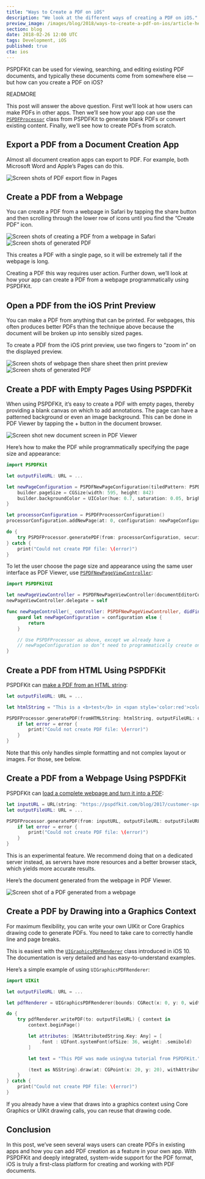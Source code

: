 ```yaml
---
title: "Ways to Create a PDF on iOS"
description: "We look at the different ways of creating a PDF on iOS."
preview_image: /images/blog/2018/ways-to-create-a-pdf-on-ios/article-header.png
section: blog
date: 2018-02-26 12:00 UTC
tags: Development, iOS
published: true
cta: ios
---
```


PSPDFKit can be used for viewing, searching, and editing existing PDF documents, and typically these documents come from somewhere else — but how can you create a PDF on iOS? 

READMORE

This post will answer the above question. First we’ll look at how users can make PDFs in other apps. Then we’ll see how your app can use the [`PSPDFProcessor`][] class from PSPDFKit to generate blank PDFs or convert existing content. Finally, we’ll see how to create PDFs from scratch.

## Export a PDF from a Document Creation App

Almost all document creation apps can export to PDF. For example, both Microsoft Word and Apple’s Pages can do this.

![Screen shots of PDF export flow in Pages](/images/blog/2018/ways-to-create-a-pdf-on-ios/pages.png)

## Create a PDF from a Webpage

You can create a PDF from a webpage in Safari by tapping the share button and then scrolling through the lower row of icons until you find the “Create PDF” icon.

![Screen shots of creating a PDF from a webpage in Safari](/images/blog/2018/ways-to-create-a-pdf-on-ios/webpage-1.png)
![Screen shots of generated PDF](/images/blog/2018/ways-to-create-a-pdf-on-ios/webpage-2.png)

This creates a PDF with a single page, so it will be extremely tall if the webpage is long.

Creating a PDF this way requires user action. Further down, we’ll look at how your app can create a PDF from a webpage programmatically using PSPDFKit.

## Open a PDF from the iOS Print Preview

You can make a PDF from anything that can be printed. For webpages, this often produces better PDFs than the technique above because the document will be broken up into sensibly sized pages.

To create a PDF from the iOS print preview, use two fingers to “zoom in” on the displayed preview.

![Screen shots of webpage then share sheet then print preview](/images/blog/2018/ways-to-create-a-pdf-on-ios/print-1.png)
![Screen shots of generated PDF](/images/blog/2018/ways-to-create-a-pdf-on-ios/print-2.png)

## Create a PDF with Empty Pages Using PSPDFKit

When using PSPDFKit, it’s easy to create a PDF with empty pages, thereby providing a blank canvas on which to add annotations. The page can have a patterned background or even an image background. This can be done in PDF Viewer by tapping the + button in the document browser.

![Screen shot new document screen in PDF Viewer](/images/blog/2018/ways-to-create-a-pdf-on-ios/viewer.png)

Here’s how to make the PDF while programmatically specifying the page size and appearance:

```swift
import PSPDFKit

let outputFileURL: URL = ...

let newPageConfiguration = PSPDFNewPageConfiguration(tiledPattern: PSPDFNewPagePatternLines5mm) { builder in
    builder.pageSize = CGSize(width: 595, height: 842)
    builder.backgroundColor = UIColor(hue: 0.7, saturation: 0.05, brightness: 1, alpha: 1)
}

let processorConfiguration = PSPDFProcessorConfiguration()
processorConfiguration.addNewPage(at: 0, configuration: newPageConfiguration)

do {
    try PSPDFProcessor.generatePDF(from: processorConfiguration, securityOptions: nil, outputFileURL: outputFileURL, progressBlock: nil)
} catch {
    print("Could not create PDF file: \(error)")
}
```

To let the user choose the page size and appearance using the same user interface as PDF Viewer, use [`PSPDFNewPageViewController`][]:

```swift
import PSPDFKitUI

let newPageViewController = PSPDFNewPageViewController(documentEditorConfiguration: PSPDFDocumentEditorConfiguration())
newPageViewController.delegate = self
```

```swift
func newPageController(_ controller: PSPDFNewPageViewController, didFinishSelecting configuration: PSPDFNewPageConfiguration?) {
    guard let newPageConfiguration = configuration else {
        return
    }

    // Use PSPDFProcessor as above, except we already have a
    // newPageConfiguration so don’t need to programmatically create one.
}
```

## Create a PDF from HTML Using PSPDFKit

PSPDFKit can [make a PDF from an HTML string][from-html]:

```swift
let outputFileURL: URL = ...

let htmlString = "This is a <b>test</b> in <span style='color:red'>color.</span>"

PSPDFProcessor.generatePDF(fromHTMLString: htmlString, outputFileURL: outputFileURL, options: nil) { error in
    if let error = error {
        print("Could not create PDF file: \(error)")
    }
}
```

Note that this only handles simple formatting and not complex layout or images. For those, see below. 

## Create a PDF from a Webpage Using PSPDFKit

PSPDFKit can [load a complete webpage and turn it into a PDF][from-url]:

```swift
let inputURL = URL(string: "https://pspdfkit.com/blog/2017/customer-spotlight-liquidtext/")!
let outputFileURL: URL = ...

PSPDFProcessor.generatePDF(from: inputURL, outputFileURL: outputFileURL, options: nil) { url, error in
    if let error = error {
        print("Could not create PDF file: \(error)")
    }
}
```

This is an experimental feature. We recommend doing that on a dedicated server instead, as servers have more resources and a better browser stack, which yields more accurate results.

Here’s the document generated from the webpage in PDF Viewer.

![Screen shot of a PDF generated from a webpage](/images/blog/2018/ways-to-create-a-pdf-on-ios/generated-1.png)

## Create a PDF by Drawing into a Graphics Context

For maximum flexibility, you can write your own UIKit or Core Graphics drawing code to generate PDFs. You need to take care to correctly handle line and page breaks.

This is easiest with the [`UIGraphicsPDFRenderer`][] class introduced in iOS 10. The documentation is very detailed and has easy-to-understand examples.

Here’s a simple example of using `UIGraphicsPDFRenderer`:

```swift
import UIKit

let outputFileURL: URL = ...

let pdfRenderer = UIGraphicsPDFRenderer(bounds: CGRect(x: 0, y: 0, width: 595, height: 842))

do {
    try pdfRenderer.writePDF(to: outputFileURL) { context in
        context.beginPage()

        let attributes: [NSAttributedString.Key: Any] = [
            .font : UIFont.systemFont(ofSize: 36, weight: .semibold)
        ]

        let text = "This PDF was made using\na tutorial from PSPDFKit."

        (text as NSString).draw(at: CGPoint(x: 20, y: 20), withAttributes: attributes)
    }
} catch {
    print("Could not create PDF file: \(error)")
}
```

If you already have a view that draws into a graphics context using Core Graphics or UIKit drawing calls, you can reuse that drawing code.

## Conclusion

In this post, we’ve seen several ways users can create PDFs in existing apps and how you can add PDF creation as a feature in your own app. With PSPDFKit and deeply integrated, system-wide support for the PDF format, iOS is truly a first-class platform for creating and working with PDF documents.

[`PSPDFProcessor`]: https://pspdfkit.com/api/ios/Classes/PSPDFProcessor.html
[`PSPDFNewPageViewController`]: https://pspdfkit.com/api/ios/Classes/PSPDFNewPageViewController.html

[from-html]: https://pspdfkit.com/api/ios/Classes/PSPDFProcessor.html#/c:objc(cs)PSPDFProcessor(cm)generatePDFFromHTMLString:outputFileURL:options:completionBlock:

[from-url]: https://pspdfkit.com/api/ios/Classes/PSPDFProcessor.html#/c:objc(cs)PSPDFProcessor(cm)generatePDFFromURL:outputFileURL:options:completionBlock:

[`UIGraphicsPDFRenderer`]: https://developer.apple.com/documentation/uikit/uigraphicspdfrenderer

